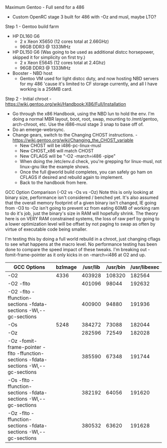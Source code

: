 Maximum Gentoo - Full send for a 486
- Custom OpenRC stage 3 built for 486 with -Oz and musl, maybe LTO?

Step 1 - Gentoo build farm
- HP DL160 G6
  - 2 x Xeon X5650 (12 cores total at 2.66GHz)
  - 96GB DDR3 @ 1333MHz
- HP DL150 G6 (Was going to be used as additional distcc horsepower, skipped it for simplicity on first try.)
  - 2 x Xeon E5645 (12 cores total at 2.4Ghz)
  - 96GB DDR3 @ 1333MHz
- Booster - NBD host
  - Gentoo VM used for light distcc duty, and now hosting NBD servers for my 486 'cause it's limited to CF storage currently, and all I have working is a 256MB card.

Step 2 - Initial chroot - https://wiki.gentoo.org/wiki/Handbook:X86/Full/Installation
- Go through the x86 Handbook, using the NBD lun to hold the env. I'm doing a normal MBR layout, boot, root, swap, mounting to /mnt/gentoo, arch-chroot, etc. Use the i686-musl stage 3 snap to base off of.
- Do an emerge-webrsync.
- Change gears, switch to the Changing CHOST instructions. - https://wiki.gentoo.org/wiki/Changing_the_CHOST_variable
  - New CHOST will be i486-pc-linux-musl
  - New CHOST_x86 will match CHOST
  - New CFLAGS will be "-O2 -march=i486 -pipe"
  - When doing the /etc/env.d check, you're grepping for linux-musl, not linux-gnu like the example shows.
  - Once the full @world build completes, you can safely go ham on CFLAGS if desired and rebuild again to implement.
  - Back to the handbook from here.

GCC Option Comparison (-O2 vs -Os vs -Oz)
Note this is only looking at binary size, performance isn't considered / benched yet. It's also assumed that the overall memory footprint of a given binary isn't changed, IE going from -O3 to -Oz isn't going to prevent xz from eating 60MB of working ram to do it's job, just the binary's size in RAM will hopefully shrink. The theory here is on VERY RAM constrained systems, the loss of raw perf by going to a lower optimization level will be offset by not paging to swap as often by virtue of executable code being smaller.

I'm testing this by doing a full world rebuild in a chroot, just changing cflags to see what happens at the macro level. No performance testing has been done to compare the speed impact of these tweaks. I'm breaking out -fomit-frame-pointer as it only kicks in on -march=i486 at O2 and up.
			
| GCC Options	| bzImage	| /usr/lib | /usr/bin | /usr/libexec |
| --- | --- | --- | --- | --- |
| -O2 | 4336 | 403928 | 108320 | 182564 |
| -O2 -flto | | 401096 | 98044 |192632 |
| -O2 -flto -ffunction-sections -fdata-sections -Wl,--gc-sections | | 400900 | 94880 | 191936 |
| -Os | 5248 | 384272 | 73088 | 182044 |
| -Oz | | 282596 | 72549 | 182028 |
| -Oz -fomit-frame-pointer -flto -ffunction-sections -fdata-sections -Wl,--gc-sections | | 385590 | 67348 | 191744 |
| -Os -flto -ffunction-sections -fdata-sections -Wl,--gc-sections | | 382192 | 64056 | 191620 |
| -Oz -flto -ffunction-sections -fdata-sections -Wl,--gc-sections | | 380532 | 63620 | 191628 |
